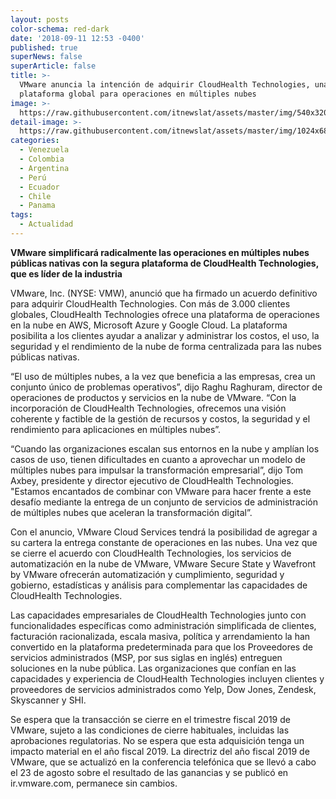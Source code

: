 ```yaml
---
layout: posts
color-schema: red-dark
date: '2018-09-11 12:53 -0400'
published: true
superNews: false
superArticle: false
title: >-
  VMware anuncia la intención de adquirir CloudHealth Technologies, una
  plataforma global para operaciones en múltiples nubes
image: >-
  https://raw.githubusercontent.com/itnewslat/assets/master/img/540x320/VMWARE-Cloud-p.jpg
detail-image: >-
  https://raw.githubusercontent.com/itnewslat/assets/master/img/1024x680/VMWARE-Cloud-g.jpg
categories:
  - Venezuela
  - Colombia
  - Argentina
  - Perú
  - Ecuador
  - Chile
  - Panama
tags:
  - Actualidad
---
```

**VMware simplificará radicalmente las operaciones en múltiples nubes públicas nativas con la segura plataforma de CloudHealth Technologies, que es líder de la industria**
    
VMware, Inc. (NYSE: VMW), anunció que ha firmado un acuerdo definitivo para adquirir CloudHealth Technologies. Con más de 3.000 clientes globales, CloudHealth Technologies ofrece una plataforma de operaciones en la nube en AWS, Microsoft Azure y Google Cloud. La plataforma posibilita a los clientes ayudar a analizar y administrar los costos, el uso, la seguridad y el rendimiento de la nube de forma centralizada para las nubes públicas nativas.
 
“El uso de múltiples nubes, a la vez que beneficia a las empresas, crea un conjunto único de problemas operativos”, dijo Raghu Raghuram, director de operaciones de productos y servicios en la nube de VMware. “Con la incorporación de CloudHealth Technologies, ofrecemos una visión coherente y factible de la gestión de recursos y costos, la seguridad y el rendimiento para aplicaciones en múltiples nubes”.
 
“Cuando las organizaciones escalan sus entornos en la nube y amplían los casos de uso, tienen dificultades en cuanto a aprovechar un modelo de múltiples nubes para impulsar la transformación empresarial”, dijo Tom Axbey, presidente y director ejecutivo de CloudHealth Technologies. "Estamos encantados de combinar con VMware para hacer frente a este desafío mediante la entrega de un conjunto de servicios de administración de múltiples nubes que aceleran la transformación digital”.
 
Con el anuncio, VMware Cloud Services tendrá la posibilidad de agregar a su cartera la entrega constante de operaciones en las nubes. Una vez que se cierre el acuerdo con CloudHealth Technologies, los servicios de automatización en la nube de VMware, VMware Secure State y Wavefront by VMware ofrecerán automatización y cumplimiento, seguridad y gobierno, estadísticas y análisis para complementar las capacidades de CloudHealth Technologies.
 
Las capacidades empresariales de CloudHealth Technologies junto con funcionalidades específicas como administración simplificada de clientes, facturación racionalizada, escala masiva, política y arrendamiento la han convertido en la plataforma predeterminada para que los Proveedores de servicios administrados (MSP, por sus siglas en inglés) entreguen soluciones en la nube pública. Las organizaciones que confían en las capacidades y experiencia de CloudHealth Technologies incluyen clientes y proveedores de servicios administrados como Yelp, Dow Jones, Zendesk, Skyscanner y SHI.
 
Se espera que la transacción se cierre en el trimestre fiscal 2019 de VMware, sujeto a las condiciones de cierre habituales, incluidas las aprobaciones regulatorias. No se espera que esta adquisición tenga un impacto material en el año fiscal 2019. La directriz del año fiscal 2019 de VMware, que se actualizó en la conferencia telefónica que se llevó a cabo el 23 de agosto sobre el resultado de las ganancias y se publicó en ir.vmware.com, permanece sin cambios.